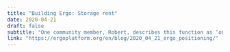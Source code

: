 ```yaml
---
title: "Building Ergo: Storage rent"
date: 2020-04-21
draft: false
subtitle: "One community member, Robert, describes this function as ‘on-chain garbage collection’ that reduces the problem of blockchain bloat – and even makes it profitable."
link: "https://ergoplatform.org/en/blog/2020_04_21_ergo_positioning/"
---
```

